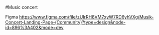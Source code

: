 #Music concert

Figma https://www.figma.com/file/zUIrRH8VM7xyW7RD6yhVXg/Musik-Concert-Landing-Page-(Community)?type=design&node-id=896%3A402&mode=dev